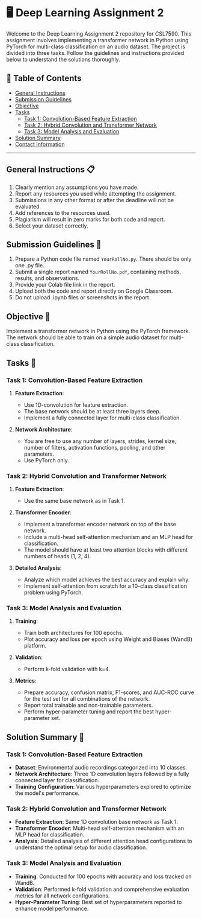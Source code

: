 # 🖥️ Deep Learning Assignment 2

Welcome to the Deep Learning Assignment 2 repository for CSL7590. This assignment involves implementing a transformer network in Python using PyTorch for multi-class classification on an audio dataset. The project is divided into three tasks. Follow the guidelines and instructions provided below to understand the solutions thoroughly.

## 📄 Table of Contents
- [General Instructions](#general-instructions)
- [Submission Guidelines](#submission-guidelines)
- [Objective](#objective)
- [Tasks](#tasks)
  - [Task 1: Convolution-Based Feature Extraction](#task-1-convolution-based-feature-extraction)
  - [Task 2: Hybrid Convolution and Transformer Network](#task-2-hybrid-convolution-and-transformer-network)
  - [Task 3: Model Analysis and Evaluation](#task-3-model-analysis-and-evaluation)
- [Solution Summary](#solution-summary)
- [Contact Information](#contact-information)

---

## General Instructions 📋
1. Clearly mention any assumptions you have made.
2. Report any resources you used while attempting the assignment.
3. Submissions in any other format or after the deadline will not be evaluated.
4. Add references to the resources used.
5. Plagiarism will result in zero marks for both code and report.
6. Select your dataset correctly.

## Submission Guidelines 📑
1. Prepare a Python code file named `YourRollNo.py`. There should be only one .py file.
2. Submit a single report named `YourRollNo.pdf`, containing methods, results, and observations.
3. Provide your Colab file link in the report.
4. Upload both the code and report directly on Google Classroom.
5. Do not upload .ipynb files or screenshots in the report.

## Objective 🎯
Implement a transformer network in Python using the PyTorch framework. The network should be able to train on a simple audio dataset for multi-class classification.

## Tasks 🧪

### Task 1: Convolution-Based Feature Extraction
1. **Feature Extraction**:
   - Use 1D-convolution for feature extraction.
   - The base network should be at least three layers deep.
   - Implement a fully connected layer for multi-class classification.

2. **Network Architecture**:
   - You are free to use any number of layers, strides, kernel size, number of filters, activation functions, pooling, and other parameters.
   - Use PyTorch only.

### Task 2: Hybrid Convolution and Transformer Network
1. **Feature Extraction**:
   - Use the same base network as in Task 1.

2. **Transformer Encoder**:
   - Implement a transformer encoder network on top of the base network.
   - Include a multi-head self-attention mechanism and an MLP head for classification.
   - The model should have at least two attention blocks with different numbers of heads (1, 2, 4).

3. **Detailed Analysis**:
   - Analyze which model achieves the best accuracy and explain why.
   - Implement self-attention from scratch for a 10-class classification problem using PyTorch.

### Task 3: Model Analysis and Evaluation
1. **Training**:
   - Train both architectures for 100 epochs.
   - Plot accuracy and loss per epoch using Weight and Biases (WandB) platform.

2. **Validation**:
   - Perform k-fold validation with k=4.

3. **Metrics**:
   - Prepare accuracy, confusion matrix, F1-scores, and AUC-ROC curve for the test set for all combinations of the network.
   - Report total trainable and non-trainable parameters.
   - Perform hyper-parameter tuning and report the best hyper-parameter set.

## Solution Summary 📝
### Task 1: Convolution-Based Feature Extraction
- **Dataset**: Environmental audio recordings categorized into 10 classes.
- **Network Architecture**: Three 1D convolution layers followed by a fully connected layer for classification.
- **Training Configuration**: Various hyperparameters explored to optimize the model's performance.

### Task 2: Hybrid Convolution and Transformer Network
- **Feature Extraction**: Same 1D convolution base network as Task 1.
- **Transformer Encoder**: Multi-head self-attention mechanism with an MLP head for classification.
- **Analysis**: Detailed analysis of different attention head configurations to understand the optimal setup for audio classification.

### Task 3: Model Analysis and Evaluation
- **Training**: Conducted for 100 epochs with accuracy and loss tracked on WandB.
- **Validation**: Performed k-fold validation and comprehensive evaluation metrics for all network configurations.
- **Hyper-Parameter Tuning**: Best set of hyperparameters reported to enhance model performance.


